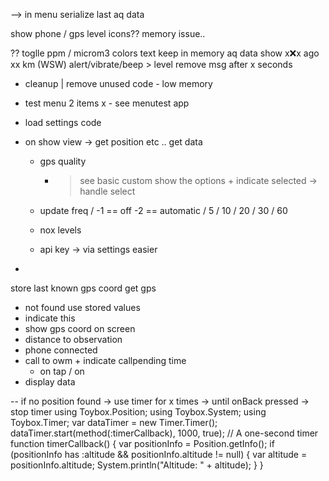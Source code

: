 --> in menu 
serialize last aq data

show phone / gps level icons??
memory issue..

?? toglle ppm / microm3
colors text
keep in memory aq data
show x:x:x ago
xx km (WSW)
alert/vibrate/beep > level
remove msg after x seconds

- cleanup | remove unused code - low memory
- test menu 2 items
    x - see menutest  app
- load settings code
- on show view -> get position etc .. get data
    - gps quality 
        - > see basic custom show the options + indicate selected
        -> handle select

    - update freq / -1 == off -2 == automatic / 5 / 10 / 20 / 30 / 60
    - nox levels
    - api key -> via settings easier

- 
store last known gps coord
get gps
- not found use stored values
- indicate this
- show gps coord on screen
- distance to observation
- phone connected
- call to owm + indicate callpending time
  - on tap / on
- display data

-- if no position found -> use timer for x times -> until onBack pressed -> stop timer
using Toybox.Position;
using Toybox.System;
using Toybox.Timer;
var dataTimer = new Timer.Timer();
dataTimer.start(method(:timerCallback), 1000, true); // A one-second timer
function timerCallback() {
    var positionInfo = Position.getInfo();
    if (positionInfo has :altitude && positionInfo.altitude != null) {
        var altitude = positionInfo.altitude;
        System.println("Altitude: " + altitude);
    }
}